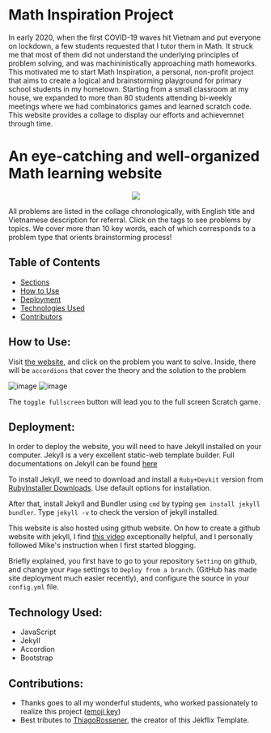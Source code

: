 # Math Inspiration Project
In early 2020, when the first COVID-19 waves hit Vietnam and put everyone on lockdown, a few students requested that I tutor them in Math. It struck me that most of them did not understand the underlying principles of problem solving, and was machininistically approaching math homeworks. This motivated me to start Math Inspiration, a personal, non-profit project that aims to create a logical and brainstorming playground for primary school students in my hometown. Starting from a small classroom at my house, we expanded to more than 80 students attending bi-weekly meetings where we had combinatorics games and learned scratch code. This website provides a collage to display our efforts and achievemnet through time.

# An eye-catching and well-organized Math learning website
<p align="center">
  <kbd>
<img src="https://user-images.githubusercontent.com/60612625/194202511-d2566a85-fd45-4a8d-ad8a-baf60446ef5d.gif"></img>
  </kbd>
</p>


All problems are listed in the collage chronologically, with English title and Vietnamese description for referral. Click on the tags to see problems by topics. We cover more than 10 key words, each of which corresponds to a problem type that orients brainstorming process!

## Table of Contents
- [Sections](#sections)
- [How to Use](#how-to-use)
- [Deployment](#deployment)
- [Technologies Used](#technologies-used)
- [Contributors](#project-maintainers)

## How to Use:
Visit [the website](https://dmtrung14.github.io/mathinspiration), and click on the problem you want to solve.
Inside, there will be ``accordions`` that cover the theory and the solution to the problem

![image](https://user-images.githubusercontent.com/60612625/194203297-57490404-4338-486d-9c71-5133dfb05f4d.png)
![image](https://user-images.githubusercontent.com/60612625/194203370-b6dc18fd-4641-4cbc-bb1f-8bc493efd34b.png)

The ``toggle fullscreen`` button will lead you to the full screen Scratch game.

## Deployment:

In order to deploy the website, you will need to have Jekyll installed on your computer. Jekyll is a very excellent static-web template builder. Full documentations on Jekyll can be found [here](https://jekyllrb.com/docs/installation/windows/)

To install Jekyll, we need to download and install a `Ruby+Devkit` version from [RubyInstaller Downloads](https://rubyinstaller.org/downloads/). Use default options for installation.

After that, install Jekyll and Bundler using `cmd` by typing `gem install jekyll bundler`. Type `jekyll -v` to check the version of jekyll installed.

This website is also hosted using github website. On how to create a github website with jekyll, I find [this video](https://www.youtube.com/watch?v=fqFjuX4VZmU) exceptionally helpful, and I personally followed Mike's instruction when I first started blogging.

Briefly explained, you first have to go to your repository `Setting` on github, and change your `Page` settings to `Deploy from a branch`. (GitHub has made site deployment much easier recently), and configure the source in your `config.yml` file.

## Technology Used:
-  JavaScript
-  Jekyll
-  Accordion
-  Bootstrap

## Contributions:
- Thanks goes to all my wonderful students, who worked passionately to realize this project ([emoji key](https://allcontributors.org/docs/en/emoji-key))
- Best tributes to [ThiagoRossener](https://rossener.com/), the creator of this Jekflix Template.

